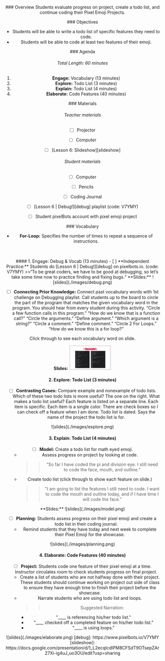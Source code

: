 <header title='Coding Pixel Emojis' subtitle='Lesson 6'/>

<notable>

<iconp src='/icons/activity.png'>### Overview</iconp>
Students evaluate progress on project, create a todo list, and continue coding their Pixel Emoji Projects.




<iconp src='/icons/objectives.png'>### Objectives</iconp>
- Students will be able to write a todo list of specific features they need to code.
- Students will be able to code at least two features of their emoji.



<iconp src='/icons/agenda.png'>### Agenda</iconp>
###### Total Length: 60 minutes
1. **Engage:** Vocabulary (13 minutes)
1. **Explore:** Todo List (3 minutes)
1. **Explain:** Todo List (4 minutes)
1. **Elaborate:** Code Features (40 minutes)




<note>

<iconp src='/icons/materials.png'>### Materials</iconp>

###### Teacher materials
- [ ] Projector
- [ ] Computer
- [ ] [Lesson 6: Slideshow][slideshow]


###### Student materials
- [ ] Computer
- [ ] Pencils
- [ ] Coding Journal
- [ ] [Lesson 6 | Debug!][debug] playlist (code: V7YMY)
- [ ] Student pixelBots account with pixel emoji project


<iconp src='/icons/vocab.png'>### Vocabulary</iconp>
- **For-Loop:** Specifies the number of times to repeat a sequence of instructions.

</note>
<br/>
<br/>
#### 1. Engage: Debug & Vocab (13 minutes)
- [ ] **Independent Practice:** Students do [Lesson 6 | Debug!][debug] on pixelbots.io. (code: V7YMY)
  >>“To be great coders, we have to be good at debugging, so let’s take some time now to practice finding and fixing bugs.“

<note>
**Slides:** ![slides](./images/debug.png)</note>
<pagebreak/>

- [ ] **Connecting Prior Knowledge:** Connect past vocabulary words with 1st challenge on Debugging playlist. Call students up to the board to circle the part of the program that matches the given vocabulary word in the program. You should hear from every student during this activity.
  <iconp type='question'>“Circle a few function calls in this program.”</iconp>
  <iconp type='question'>“How do we know that is a function call?”</iconp>
  <iconp type='question'>“Circle the arguments.”</iconp>
  <iconp type='question'>“Define argument.”</iconp>
  <iconp type='question'>“Which argument is a string?”</iconp>
  <iconp type='question'>“Circle a comment.”</iconp>
  <iconp type='question'>“Define comment.”</iconp>
  <iconp type='question'>“Circle 2 For Loops.”</iconp>
  <iconp type='question'>“How do we know this is a for loop?”</iconp>

<note type="reminder" title="Reminder">
Click through to see each vocabulary word on slide.

**Slides:**
![slides](./images/vocab.png)</note>

#### 2. Explore: Todo List (3 minutes)
- [ ] **Contrasting Cases:** Compare example and nonexample of todo lists.
  <iconp type='question'>Which of these two todo lists is more useful?</iconp>
  <iconp type='answer'>The one on the right.</iconp>
  <iconp type='question'>What makes a todo list useful?</iconp>
  <iconp type='answer'>Each feature is listed on a separate line.</iconp>
  <iconp type='answer'>Each item is specific.</iconp>
  <iconp type='answer'>Each item is a single color.</iconp>
  <iconp type='answer'>There are check boxes so I can check off a feature when I am done.</iconp>
  <iconp type='answer'>Todo list is dated.</iconp>
  <iconp type='answer'>Says the name of the project the todo list is for.</iconp>

<note>
![slides](./images/explore.png)</note>
<pagebreak/>

#### 3. Explain: Todo List (4 minutes)
- [ ] **Model:** Create a todo list for math eyed emoji.
  - Assess progress on project by looking at code.
      >> “So far I have coded the pi and division eye. I still need to code the face, mouth, and outline.”
  - Create todo list (click through to show each feature on slide.)
      >> "I am going to list the features I still need to code. I want to code the mouth and outline today, and if I have time I will code the face.”

<note>
**Slides:**
![slides](./images/model.png)</note>

- [ ] **Planning:** Students assess progress on their pixel emoji and create a todo list in their coding journal.
  - Remind students that they have today and next week to complete their Pixel Emoji for the showcase.

<note>
![slides](./images/planning.png)</note>

#### 4. Elaborate: Code Features (40 minutes)

- [ ] **Project:** Students code one feature of their pixel emoji at a time. Instructor circulates room to check students progress on final project.
  - Create a list of students who are not halfway done with their project. These students should continue working on project out side of class to ensure they have enough time to finish their project before the showcase.
  - Narrate students who are using todo list and loops.
    >> Suggested Narration:
      * "____ is referencing his/her todo list."
      * "____ checked off a completed feature on his/her todo list."
      * "____ is using loops."

<note>
![slides](./images/elaborate.png)</note>




</notable>
[debug]: https://www.pixelbots.io/V7YMY
[slideshow]: https://docs.google.com/presentation/d/1_L2ecqIcdIPM8CFSdT9OTsepZAr27Xi-ig4uJ_uo3OU/edit?usp=sharing
